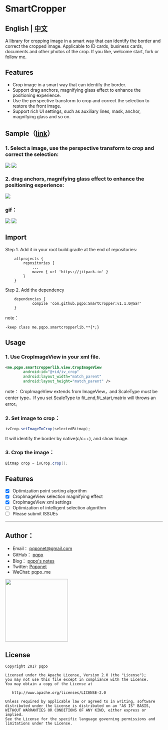 # SmartCropper

## English | [中文](README.md)

A library for cropping image in a smart way that can identify the border and correct the cropped image. Applicable to ID cards, business cards, documents and other photos of the crop. If you like, welcome start, fork or follow me.


## Features

- Crop image in a smart way that can identify the border.
- Support drag anchors, magnifying glass effect to enhance the positioning experience.
- Use the perspective transform to crop and correct the selection to restore the front image.
- Support rich UI settings, such as auxiliary lines, mask, anchor, magnifying glass and so on.

## Sample（[link](art/SmartCropperSampleV5.apk)）

### 1. Select a image, use the perspective transform to crop and correct the selection:

![](art/smart_crop_1.png)
![](art/cropped_1.png)

### 2. drag anchors, magnifying glass effect to enhance the positioning experience:

![](art/advance_crop_2.png)

### gif：

![](art/smartcropper_photo.gif)
![](art/smartcropper_album_1.gif)

## Import

Step 1. Add it in your root build.gradle at the end of repositories:
```
	allprojects {
		repositories {
			...
			maven { url 'https://jitpack.io' }
		}
	}
```

Step 2. Add the dependency
```
	dependencies {
	        compile 'com.github.pqpo:SmartCropper:v1.1.0@aar'
	}
```

note：

```
-keep class me.pqpo.smartcropperlib.**{*;}
```  

## Usage  

### 1. Use CropImageView in your xml file.  
```xml
<me.pqpo.smartcropperlib.view.CropImageView   
        android:id="@+id/iv_crop"  
        android:layout_width="match_parent" 
        android:layout_height="match_parent" />  
```  

note： CropImageView extends from ImageView，and ScaleType must be center type，If you set ScaleType to fit_end,fit_start,matrix will throws an error。  

### 2. Set image to crop：    

```java
ivCrop.setImageToCrop(selectedBitmap); 
```

It will identify the border by native(c/c++), and show Image.     

### 3. Crop the image：

```java  
Bitmap crop = ivCrop.crop();  
```  

## Features

- [x] Optimization point sorting algorithm
- [x] CropImageView selection magnifying effect
- [x] CropImageView xml settings
- [ ] Optimization of intelligent selection algorithm
- [ ] Please submit ISSUEs

---

## Author：

- Email：    pqponet@gmail.com
- GitHub：  [pqpo](https://github.com/pqpo)
- Blog：    [pqpo's notes](https://pqpo.me)
- Twitter: [Pqponet](https://twitter.com/Pqponet)
- WeChat: pqpo_me

<img src="art/qrcode_for_gh.jpg" width="200">

License
-------

    Copyright 2017 pqpo

    Licensed under the Apache License, Version 2.0 (the "License");
    you may not use this file except in compliance with the License.
    You may obtain a copy of the License at

       http://www.apache.org/licenses/LICENSE-2.0

    Unless required by applicable law or agreed to in writing, software
    distributed under the License is distributed on an "AS IS" BASIS,
    WITHOUT WARRANTIES OR CONDITIONS OF ANY KIND, either express or implied.
    See the License for the specific language governing permissions and
    limitations under the License.




